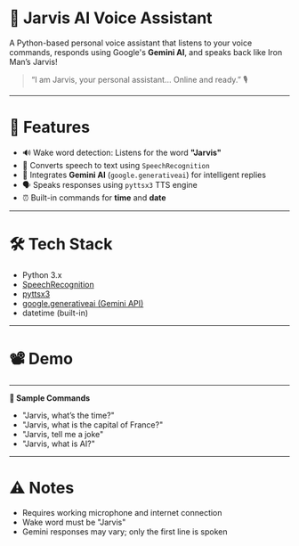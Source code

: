 # 🧠 Jarvis AI Voice Assistant

A Python-based personal voice assistant that listens to your voice commands, responds using Google's **Gemini AI**, and speaks back like Iron Man’s Jarvis!

> “I am Jarvis, your personal assistant... Online and ready.” 🎙️

---

# 🚀 Features

- 🔊 Wake word detection: Listens for the word **"Jarvis"**
- 🎤 Converts speech to text using `SpeechRecognition`
- 🧠 Integrates **Gemini AI** (`google.generativeai`) for intelligent replies
- 🗣️ Speaks responses using `pyttsx3` TTS engine
- ⏰ Built-in commands for **time** and **date**

---

# 🛠️ Tech Stack

- Python 3.x
- [SpeechRecognition](https://pypi.org/project/SpeechRecognition/)
- [pyttsx3](https://pypi.org/project/pyttsx3/)
- [google.generativeai (Gemini API)](https://ai.google.dev/)
- datetime (built-in)

---

# 📽️ Demo


---

**🧠 Sample Commands**

- "Jarvis, what’s the time?"
- "Jarvis, what is the capital of France?"
- "Jarvis, tell me a joke"
- "Jarvis, what is AI?"

---

# ⚠️ Notes

- Requires working microphone and internet connection
- Wake word must be "Jarvis"
- Gemini responses may vary; only the first line is spoken

